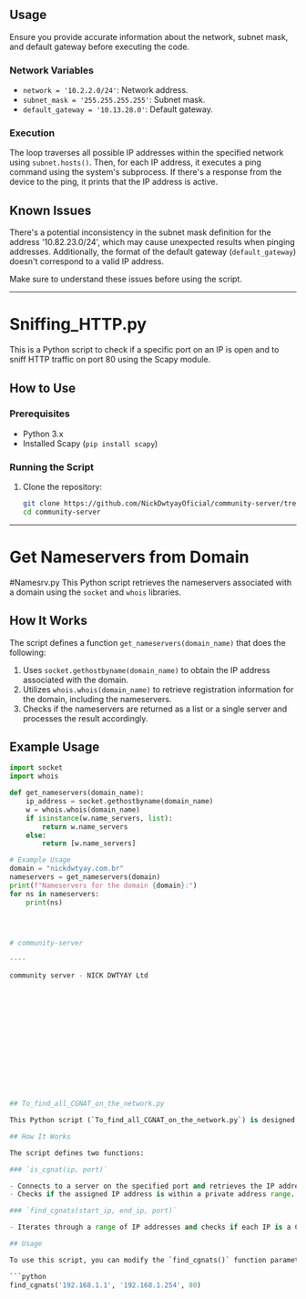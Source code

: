 ## Usage

Ensure you provide accurate information about the network, subnet mask, and default gateway before executing the code.

### Network Variables

- `network = '10.2.2.0/24'`: Network address.
- `subnet_mask = '255.255.255.255'`: Subnet mask.
- `default_gateway = '10.13.28.0'`: Default gateway.

### Execution

The loop traverses all possible IP addresses within the specified network using `subnet.hosts()`. Then, for each IP address, it executes a ping command using the system's subprocess. If there's a response from the device to the ping, it prints that the IP address is active.

## Known Issues

There's a potential inconsistency in the subnet mask definition for the address '10.82.23.0/24', which may cause unexpected results when pinging addresses. Additionally, the format of the default gateway (`default_gateway`) doesn't correspond to a valid IP address.

Make sure to understand these issues before using the script.

---

# Sniffing_HTTP.py

This is a Python script to check if a specific port on an IP is open and to sniff HTTP traffic on port 80 using the Scapy module.

## How to Use

### Prerequisites

- Python 3.x
- Installed Scapy (`pip install scapy`)

### Running the Script

1. Clone the repository:
   ```bash
   git clone https://github.com/NickDwtyayOficial/community-server/tree/main
   cd community-server

----

# Get Nameservers from Domain
#Namesrv.py
This Python script retrieves the nameservers associated with a domain using the `socket` and `whois` libraries.

## How It Works

The script defines a function `get_nameservers(domain_name)` that does the following:

1. Uses `socket.gethostbyname(domain_name)` to obtain the IP address associated with the domain.
2. Utilizes `whois.whois(domain_name)` to retrieve registration information for the domain, including the nameservers.
3. Checks if the nameservers are returned as a list or a single server and processes the result accordingly.

## Example Usage

```python
import socket
import whois

def get_nameservers(domain_name):
    ip_address = socket.gethostbyname(domain_name)
    w = whois.whois(domain_name)
    if isinstance(w.name_servers, list):
        return w.name_servers
    else:
        return [w.name_servers]

# Example Usage
domain = "nickdwtyay.com.br"
nameservers = get_nameservers(domain)
print(f"Nameservers for the domain {domain}:")
for ns in nameservers:
    print(ns)




# community-server

----

community server - NICK DWTYAY Ltd















## To_find_all_CGNAT_on_the_network.py

This Python script (`To_find_all_CGNAT_on_the_network.py`) is designed to identify CGNAT (Carrier-Grade Network Address Translation) instances on a network by checking IP addresses within a specified range.

## How It Works

The script defines two functions:

### `is_cgnat(ip, port)`

- Connects to a server on the specified port and retrieves the IP address and port assigned by the CGNAT.
- Checks if the assigned IP address is within a private address range.

### `find_cgnats(start_ip, end_ip, port)`

- Iterates through a range of IP addresses and checks if each IP is a CGNAT.

## Usage

To use this script, you can modify the `find_cgnats()` function parameters and run the script with appropriate IP address ranges and port number:

```python
find_cgnats('192.168.1.1', '192.168.1.254', 80)


